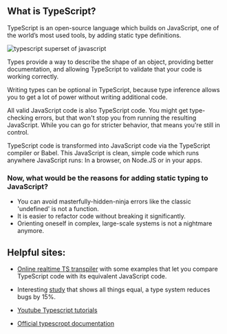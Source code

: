 ## What is TypeScript?

TypeScript is an open-source language which builds on JavaScript, one of the world’s most used tools, by adding static type definitions.


![typescript superset of javascript](https://serokell.io/files/0u/0ufu1q21.js-ts.jpg "Typescript and Javascript")


Types provide a way to describe the shape of an object, providing better documentation, and allowing TypeScript to validate that your code is working correctly.

Writing types can be optional in TypeScript, because type inference allows you to get a lot of power without writing additional code.

All valid JavaScript code is also TypeScript code. You might get type-checking errors, but that won't stop you from running the resulting JavaScript. While you can go for stricter behavior, that means you're still in control.

TypeScript code is transformed into JavaScript code via the TypeScript compiler or Babel. This JavaScript is clean, simple code which runs anywhere JavaScript runs: In a browser, on Node.JS or in your apps.

### Now, what would be the reasons for adding static typing to JavaScript?

* You can avoid masterfully-hidden-ninja errors like the classic 'undefined' is not a function.
* It is easier to refactor code without breaking it significantly.
* Orienting oneself in complex, large-scale systems is not a nightmare anymore.


## Helpful sites:
* [Online realtime TS transpiler](https://www.typescriptlang.org/play) with some examples that let you compare TypeScript code with its equivalent JavaScript code.

* Interesting [study](http://earlbarr.com/publications/typestudy.pdf) that shows all things equal, a type system reduces bugs by 15%.

* [Youtube Typescript tutorials](https://www.youtube.com/results?search_query=typescript+tutorial)

* [Official typescropt documentation](https://www.typescriptlang.org/docs/)